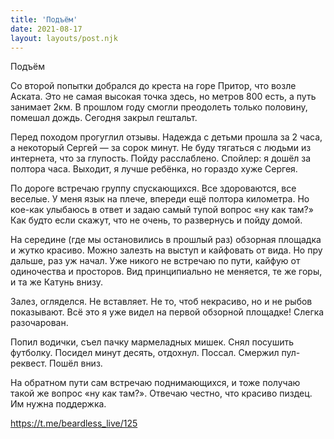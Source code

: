 ```yaml
---
title: 'Подъём'
date: 2021-08-17
layout: layouts/post.njk
---
```

Подъём

Со второй попытки добрался до креста на горе Притор, что возле Аската. Это не самая высокая точка здесь, но метров 800 есть, а путь занимает 2км. В прошлом году смогли преодолеть только половину, помешал дождь. Сегодня закрыл гештальт. 

Перед походом прогуглил отзывы. Надежда с детьми прошла за 2 часа, а некоторый Сергей — за сорок минут. Не буду тягаться с людьми из интернета, что за глупость. Пойду расслаблено. Спойлер: я дошёл за полтора часа. Выходит, я лучше ребёнка, но гораздо хуже Сергея. 

По дороге встречаю группу спускающихся. Все здороваются, все веселые. У меня язык на плече, впереди ещё полтора километра. Но кое-как улыбаюсь в ответ и задаю самый тупой вопрос «ну как там?» Как будто если скажут, что не очень, то развернусь и пойду домой. 

На середине (где мы остановились в прошлый раз) обзорная площадка и жутко красиво. Можно залезть на выступ и кайфовать от вида. Но пру дальше, раз уж начал. Уже никого не встречаю по пути, кайфую от одиночества и просторов. Вид принципиально не меняется, те же горы, и та же Катунь внизу. 

Залез, огляделся. Не вставляет. Не то, чтоб некрасиво, но и не рыбов показывают. Всё это я уже видел на первой обзорной площадке! Слегка разочарован.

Попил водички, съел пачку мармеладных мишек. Снял посушить футболку. Посидел минут десять, отдохнул. Поссал. Смержил пул-реквест. Пошёл вниз.

На обратном пути сам встречаю поднимающихся, и тоже получаю такой же вопрос «ну как там?». Отвечаю честно, что красиво пиздец. Им нужна поддержка.


https://t.me/beardless_live/125
